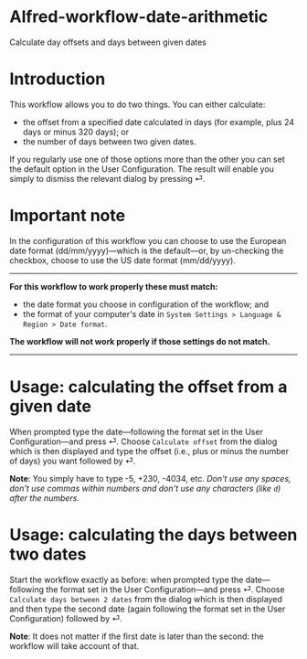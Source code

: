 # Alfred-workflow-date-arithmetic
Calculate day offsets and days between given dates

# Introduction

This workflow allows you to do two things. You can either calculate:
- the offset from a specified date calculated in days (for example, plus 24 days or minus 320 days); or
- the number of days between two given dates.

If you regularly use one of those options more than the other you can set the default option in the User Configuration. The result will enable you simply to dismiss the relevant dialog by pressing ⏎. 

# Important note

In the configuration of this workflow you can choose to use the European date format (dd/mm/yyyy)—which is the default—or, by un-checking the checkbox, choose to use the US date format (mm/dd/yyyy).

---

**For this workflow to work properly these must match:**

- the date format you choose in configuration of the workflow; and
- the format of your computer's date in `System Settings > Language & Region > Date format`.

**The workflow will not work properly if those settings do not match.**

---

# Usage: calculating the offset from a given date

When prompted type the date—following the format set in the User Configuration—and press ⏎. Choose `Calculate offset` from the dialog which is then displayed and type the offset (i.e., plus or minus the number of days) you want followed by ⏎.

**Note**: You simply have to type -5, +230, -4034, etc. *Don't use any spaces, don't use commas within numbers and don't use any characters (like `d`) after the numbers*.

# Usage: calculating the days between two dates

Start the workflow exactly as before: when prompted type the date—following the format set in the User Configuration—and press ⏎. Choose `Calculate days between 2 dates` from the dialog which is then displayed and then type the second date (again following the format set in the User Configuration) followed by ⏎.

**Note**: It does not matter if the first date is later than the second: the workflow will take account of that.
